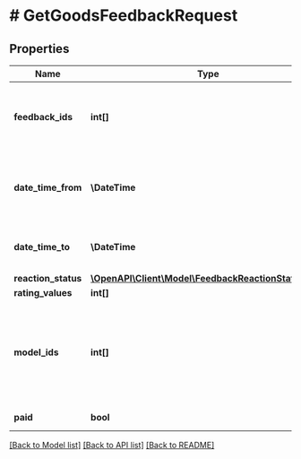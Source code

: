 # # GetGoodsFeedbackRequest

## Properties

Name | Type | Description | Notes
------------ | ------------- | ------------- | -------------
**feedback_ids** | **int[]** | Идентификаторы отзывов.  ⚠️ Не используйте это поле одновременно с другими фильтрами. Если вы хотите воспользоваться ими, оставьте поле пустым. | [optional]
**date_time_from** | **\DateTime** | Начало периода. Не включительно.  Если параметр не указан, возвращается информация за 6 месяцев до указанной в &#x60;dateTimeTo&#x60; даты. | [optional]
**date_time_to** | **\DateTime** | Конец периода. Не включительно.  Если параметр не указан, используется текущая дата. | [optional]
**reaction_status** | [**\OpenAPI\Client\Model\FeedbackReactionStatusType**](FeedbackReactionStatusType.md) |  | [optional]
**rating_values** | **int[]** | Оценка товара. | [optional]
**model_ids** | **int[]** | Фильтр по идентификатору модели товара.  Получить идентификатор модели можно с помощью одного из запросов:  * [POST businesses/{businessId}/offer-mappings](../../reference/business-assortment/getOfferMappings.md);  * [POST businesses/{businessId}/offer-cards](../../reference/content/getOfferCardsContentStatus.md). | [optional]
**paid** | **bool** | Фильтр отзывов за баллы Плюса. | [optional]

[[Back to Model list]](../../README.md#models) [[Back to API list]](../../README.md#endpoints) [[Back to README]](../../README.md)
